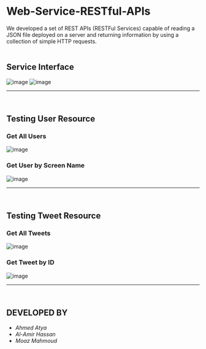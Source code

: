 # Web-Service-RESTful-APIs

We developed a set of REST APIs (RESTFul Services) capable of reading a JSON file deployed on a server and returning information by using a collection of simple HTTP requests. <br> <br>

## Service Interface
![image](https://user-images.githubusercontent.com/64374947/148657665-a8c8c7f4-9573-4c3e-b4db-bcdfdd338b8e.png)
![image](https://user-images.githubusercontent.com/64374947/148657695-0753fe8f-11ce-4370-a240-f41467c2ee24.png)

----------------------------------------------------------------------------------------------------------------------
<br>

## Testing User Resource
### Get All Users
![image](https://user-images.githubusercontent.com/64374947/148657793-e115ea05-a91b-4971-ad4c-66b630c53f56.png)

### Get User by Screen Name
![image](https://user-images.githubusercontent.com/64374947/148657826-e9b36f5d-f719-4f72-8e7a-2cacdd1a8da3.png)


----------------------------------------------------------------------------------------------------------------------
<br>

## Testing Tweet Resource
### Get All Tweets
![image](https://user-images.githubusercontent.com/64374947/148657879-abb01769-da75-4a1b-a463-c9fafb0bc7a3.png)

### Get Tweet by ID
![image](https://user-images.githubusercontent.com/64374947/148657913-207089c4-f644-46d1-942b-d6bf3b02144c.png)

----------------------------------------------------------------------------------------------------------------------
<br>

## DEVELOPED BY
* *Ahmed Atya*
* *Al-Amir Hassan*
* *Moaz Mahmoud*
